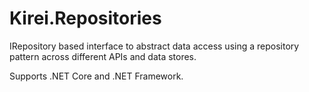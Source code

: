 # Kirei.Repositories
IRepository<T> based interface to abstract data access using a repository pattern across different APIs and data stores.

Supports .NET Core and .NET Framework.
  
